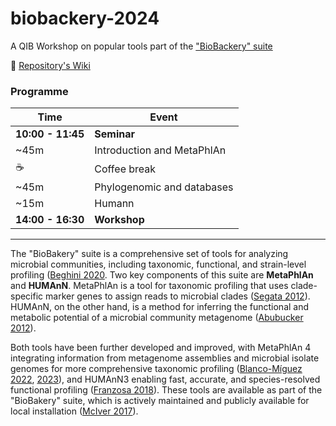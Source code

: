 # biobackery-2024
A QIB Workshop on popular tools part of the ["BioBackery" suite](https://github.com/biobakery/biobakery)

📖 [Repository's Wiki](https://github.com/quadram-institute-bioscience/biobackery-2024/wiki)


### Programme

Time          | Event
--------------|---------------
**10:00 - 11:45** | **Seminar**
 ~45m       | Introduction and  MetaPhlAn
 ☕️          | Coffee break
 ~45m       | Phylogenomic and databases
 ~15m       | Humann
**14:00 - 16:30** | **Workshop**


     




---

The "BioBakery" suite is a comprehensive set of tools for analyzing microbial communities, including taxonomic, functional, and strain-level profiling ([Beghini 2020](https://doi.org/10.1101/2020.11.19.388223).
Two key components of this suite are **MetaPhlAn** and **HUMAnN**. 
MetaPhlAn is a tool for taxonomic profiling that uses clade-specific marker genes to assign reads to microbial clades ([Segata 2012](https://doi.org/10.1038/nmeth.2066)). 
HUMAnN, on the other hand, is a method for inferring the functional and metabolic potential of a microbial community metagenome ([Abubucker 2012](https://doi.org/10.1371/journal.pcbi.1002358)). 

Both tools have been further developed and improved, with MetaPhlAn 4 integrating information from metagenome assemblies and microbial isolate genomes for more comprehensive taxonomic profiling ([Blanco-Míguez 2022](https://doi.org/10.1101/2022.08.22.504593), [2023](https://doi.org/10.1038/s41587-023-01688-w)), and HUMAnN3 enabling fast, accurate, and species-resolved functional profiling ([Franzosa 2018](https://pubmed.ncbi.nlm.nih.gov/30531976/)). 
These tools are available as part of the "BioBakery" suite, which is actively maintained and publicly available for local installation ([McIver 2017](https://doi.org/10.1093/bioinformatics/btx754)).
